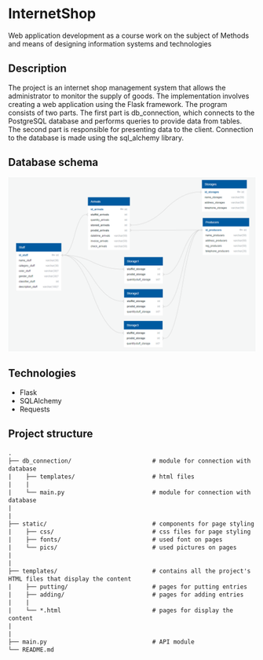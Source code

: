 # InternetShop

Web application development as a course work on the subject of Methods and means of designing information systems and technologies

## Description

The project is an internet shop management system that allows the administrator to monitor the supply of goods. The implementation involves creating a web application using the Flask framework. The program consists of two parts. The first part is db_connection, which connects to the PostgreSQL database and performs queries to provide data from tables. The second part is responsible for presenting data to the client. Connection to the database is made using the sql_alchemy library.


## Database schema

![database_schema](misc/images/database_schema.png)


## Technologies

- Flask
- SQLAlchemy
- Requests

## Project structure

```
.  
├── db_connection/                       # module for connection with database
|    ├── templates/                      # html files
|    | 
|    └── main.py                         # module for connection with database 
|  
|  
├── static/                              # components for page styling  
|    ├── css/                            # css files for page styling  
|    ├── fonts/                          # used font on pages
|    └── pics/                           # used pictures on pages
|
|
├── templates/                           # contains all the project's HTML files that display the content  
|    ├── putting/                        # pages for putting entries 
|    ├── adding/                         # pages for adding entries
|    |
|    └── *.html                          # pages for display the content
|  
|  
├── main.py                              # API module
└── README.md
```
